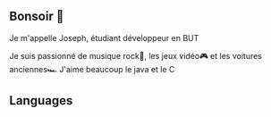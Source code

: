 ## Bonsoir 👋 

Je m'appelle Joseph, étudiant développeur en BUT 

Je suis passionné de musique rock🎸, les jeux vidéo🎮 et les voitures anciennes🏎️
J'aime beaucoup le java et le C

## Languages


<!--
**Lejo54/Lejo54** is a ✨ _special_ ✨ repository because its `README.md` (this file) appears on your GitHub profile.

Here are some ideas to get you started:

- 🔭 I’m currently working on ...
- 🌱 I’m currently learning ...
- 👯 I’m looking to collaborate on ...
- 🤔 I’m looking for help with ...
- 💬 Ask me about ...
- 📫 How to reach me: ...
- 😄 Pronouns: ...
- ⚡ Fun fact: ...
-->
